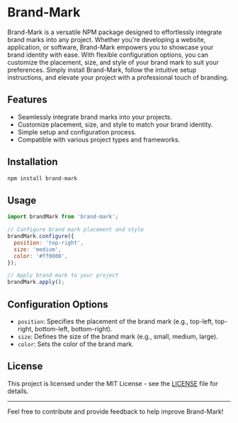 # Brand-Mark

Brand-Mark is a versatile NPM package designed to effortlessly integrate brand marks into any project. Whether you're developing a website, application, or software, Brand-Mark empowers you to showcase your brand identity with ease. With flexible configuration options, you can customize the placement, size, and style of your brand mark to suit your preferences. Simply install Brand-Mark, follow the intuitive setup instructions, and elevate your project with a professional touch of branding. 

## Features

- Seamlessly integrate brand marks into your projects.
- Customize placement, size, and style to match your brand identity.
- Simple setup and configuration process.
- Compatible with various project types and frameworks.

## Installation

```bash
npm install brand-mark
```

## Usage

```javascript
import brandMark from 'brand-mark';

// Configure brand mark placement and style
brandMark.configure({
  position: 'top-right',
  size: 'medium',
  color: '#ff0000',
});

// Apply brand mark to your project
brandMark.apply();
```

## Configuration Options

- `position`: Specifies the placement of the brand mark (e.g., top-left, top-right, bottom-left, bottom-right).
- `size`: Defines the size of the brand mark (e.g., small, medium, large).
- `color`: Sets the color of the brand mark.

## License

This project is licensed under the MIT License - see the [LICENSE](LICENSE) file for details. 

---
Feel free to contribute and provide feedback to help improve Brand-Mark!